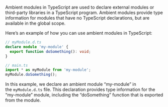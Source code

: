 Ambient modules in TypeScript are used to declare external modules or third-party libraries in a TypeScript program. Ambient modules provide type information for modules that have no TypeScript declarations, but are available in the global scope.

Here’s an example of how you can use ambient modules in TypeScript:

```ts
// myModule.d.ts
declare module 'my-module' {
  export function doSomething(): void;
}

// main.ts
import * as myModule from 'my-module';
myModule.doSomething();
```

In this example, we declare an ambient module “my-module” in the `myModule.d.ts` file. This declaration provides type information for the “my-module” module, including the “doSomething” function that is exported from the module.